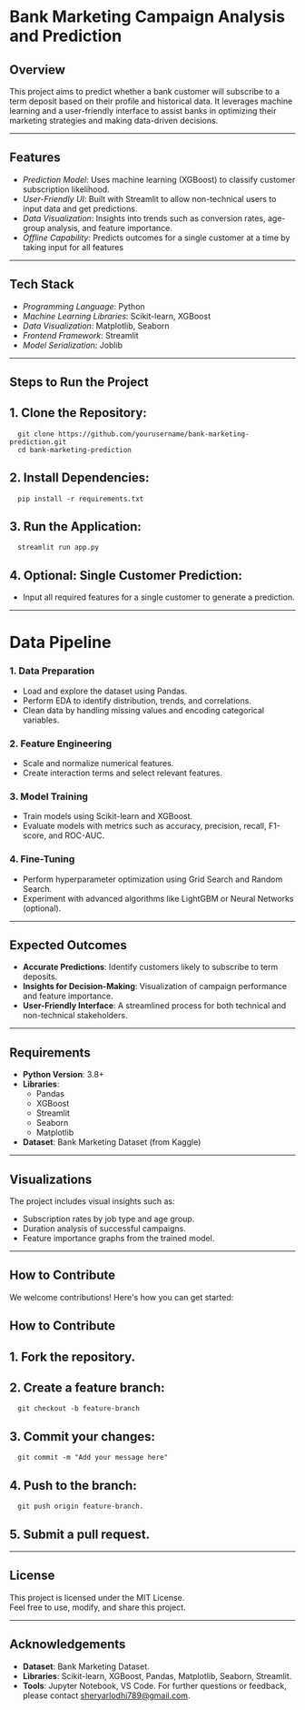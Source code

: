 # Bank Marketing Campaign Analysis and Prediction

## Overview

This project aims to predict whether a bank customer will subscribe to a term deposit based on their profile and historical data. It leverages machine learning and a user-friendly interface to assist banks in optimizing their marketing strategies and making data-driven decisions.

---

## Features

- *Prediction Model*: Uses machine learning (XGBoost) to classify customer subscription likelihood.
- *User-Friendly UI*: Built with Streamlit to allow non-technical users to input data and get predictions.
- *Data Visualization*: Insights into trends such as conversion rates, age-group analysis, and feature importance.
- *Offline Capability*: Predicts outcomes for a single customer at a time by taking input for all features

---

## Tech Stack

- *Programming Language*: Python
- *Machine Learning Libraries*: Scikit-learn, XGBoost
- *Data Visualization*: Matplotlib, Seaborn
- *Frontend Framework*: Streamlit
- *Model Serialization*: Joblib

---

## Steps to Run the Project

## 1. Clone the Repository:
      git clone https://github.com/yourusername/bank-marketing-prediction.git
      cd bank-marketing-prediction


## 2. Install Dependencies:
      pip install -r requirements.txt


## 3. Run the Application:
      streamlit run app.py


## 4. Optional: Single Customer Prediction:
- Input all required features for a single customer to generate a prediction.

---

# Data Pipeline

### 1. Data Preparation
- Load and explore the dataset using Pandas.
- Perform EDA to identify distribution, trends, and correlations.
- Clean data by handling missing values and encoding categorical variables.

### 2. Feature Engineering
- Scale and normalize numerical features.
- Create interaction terms and select relevant features.

### 3. Model Training
- Train models using Scikit-learn and XGBoost.
- Evaluate models with metrics such as accuracy, precision, recall, F1-score, and ROC-AUC.

### 4. Fine-Tuning
- Perform hyperparameter optimization using Grid Search and Random Search.
- Experiment with advanced algorithms like LightGBM or Neural Networks (optional).

---

## Expected Outcomes
- **Accurate Predictions**: Identify customers likely to subscribe to term deposits.
- **Insights for Decision-Making**: Visualization of campaign performance and feature importance.
- **User-Friendly Interface**: A streamlined process for both technical and non-technical stakeholders.

---

## Requirements
- **Python Version**: 3.8+
- **Libraries**:
  - Pandas
  - XGBoost
  - Streamlit
  - Seaborn
  - Matplotlib
- **Dataset**: Bank Marketing Dataset (from Kaggle)

---

## Visualizations
The project includes visual insights such as:
- Subscription rates by job type and age group.
- Duration analysis of successful campaigns.
- Feature importance graphs from the trained model.

---

## How to Contribute
We welcome contributions! Here's how you can get started:
## How to Contribute

## 1. Fork the repository.
## 2. Create a feature branch:
      git checkout -b feature-branch
## 3. Commit your changes:
      git commit -m "Add your message here"
## 4. Push to the branch:
      git push origin feature-branch.
## 5. Submit a pull request.

---

## License

This project is licensed under the MIT License.  
Feel free to use, modify, and share this project.

---
## Acknowledgements

- **Dataset**: Bank Marketing Dataset.
- **Libraries**: Scikit-learn, XGBoost, Pandas, Matplotlib, Seaborn, Streamlit.
- **Tools**: Jupyter Notebook, VS Code.
For further questions or feedback, please contact sheryarlodhi789@gmail.com.


